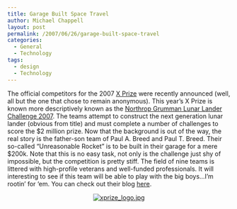 ```yaml
---
title: Garage Built Space Travel
author: Michael Chappell
layout: post
permalink: /2007/06/26/garage-built-space-travel
categories:
  - General
  - Technology
tags:
  - design
  - Technology
---
```

[][1]

[][1]

[][1]

[ ][1]

[ ][1]

The official competitors for the 2007 [X Prize][2] were recently announced (well, all but the one that chose to[][1] remain anonymous). This year&#8217;s X Prize is known more descriptively known as the [Northrop Grumman Lunar Lander Challenge 2007][3]. The teams attempt to construct the next generation lunar lander (obvious from title) and must complete a number of challenges to score the $2 million prize. Now that the background is out of the way, the real story is the father-son team of Paul A. Breed and Paul T. Breed. Their so-called &#8220;Unreasonable Rocket&#8221; is to be built in their garage for a mere $200k. Note that this is no easy task, not only is the challenge just shy of impossible, but the competition is pretty stiff. The field of nine teams is littered with high-profile veterans and well-funded professionals. It will interesting to see if this team will be able to play with the big boys&#8230;I&#8217;m rootin&#8217; for &#8216;em. You can check out their blog [here][4].

<p align="center">
  <a href="http://digivation.net/wp-content/uploads/2007/06/xprize_logo.jpg" title="xprize_logo.jpg"><img src="http://digivation.net/wp-content/uploads/2007/06/xprize_logo.jpg" alt="xprize_logo.jpg" /></a>
</p>

 [1]: http://digivation.net/wp-content/uploads/2007/06/xprize_logo.jpg "xprize_logo.jpg"
 [2]: http://www.xprize.org/
 [3]: http://space.xprize.org/lunar-lander-challenge/
 [4]: http://unreasonablerocket.blogspot.com/